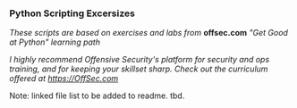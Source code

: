 ### Python Scripting Excersizes 

*These scripts are  based on exercises and labs from* **offsec.com** *"Get Good at Python" learning path*

*I highly recommend Offensive Security's platform for security and ops training, and for keeping your skillset sharp.  Check out the curriculum offered at https://OffSec.com*


Note: linked file list to be added to readme. tbd. 



